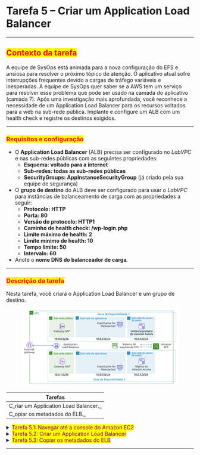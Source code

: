 # Tarefa 5 – Criar um Application Load Balancer

***

## <mark style="color:red;">**Contexto da tarefa**</mark>

A equipe de SysOps está animada para a nova configuração do EFS e ansiosa para resolver o próximo tópico de atenção. O aplicativo atual sofre interrupções frequentes devido a cargas de tráfego variáveis e inesperadas. A equipe de SysOps quer saber se a AWS tem um serviço para resolver esse problema que pode ser usado na camada do aplicativo (camada 7). Após uma investigação mais aprofundada, você reconhece a necessidade de um Application Load Balancer para os recursos voltados para a web na sub-rede pública. Implante e configure um ALB com um health check e registre os destinos exigidos.

***

### <mark style="color:red;">**Requisitos e configuração**</mark>

* O **Application Load Balancer** (ALB) precisa ser configurado no _LabVPC_ e nas sub-redes públicas com as seguintes propriedades:
  * **Esquema: voltado para a internet**
  * **Sub-redes: todas as sub-redes públicas**
  * **SecurityGroups: AppInstanceSecurityGroup** (já criado pela sua equipe de segurança)
* O **grupo de destino** do ALB deve ser configurado para usar o _LabVPC_ para instâncias de balanceamento de carga com as propriedades a seguir:
  * **Protocolo: HTTP**
  * **Porta: 80**
  * **Versão do protocolo: HTTP1**
  * **Caminho de health check: /wp-login.php**
  * **Limite máximo de health: 2**
  * **Limite mínimo de health: 10**
  * **Tempo limite: 50**
  * **Intervalo: 60**
* Anote o **nome DNS do balanceador de carga**_._

***

### <mark style="color:red;">**Descrição da tarefa**</mark>

Nesta tarefa, você criará o Application Load Balancer e um grupo de destino.

<figure><img src="../../.gitbook/assets/image (10) (1) (1) (1) (1) (1).png" alt=""><figcaption></figcaption></figure>

| Tarefas                               |
| ------------------------------------- |
| C_riar um Application Load Balancer._ |
| C_opiar os metadados do ELB._         |

<details>

<summary><mark style="color:purple;">Tarefa 5.1: Navegar até a console do Amazon EC2</mark></summary>

1. No **AWS Management Console**, no menu Services (Serviços), selecione **EC2**.

_**Observação**: você também pode pesquisar por EC2 na barra de pesquisa unificada na parte superior da console._

</details>

<details>

<summary><mark style="color:purple;">Tarefa 5.2: Criar um Application Load Balancer</mark></summary>

1. No painel de navegação esquerdo, selecione **Target Groups** (Grupos de destino).
2. Selecione o botão **Create target group** (Criar um grupo de destino).
   * A página **Specify group details** (Especificar os detalhes do grupo) é exibida.
3. Na seção **Basic configuration** (Configuração básica), configure o seguinte:
   * Em **Choose a target type** (Escolher um tipo de destino): selecione _Instances_ (Instâncias)
   * Em **Target group name** (Nome do grupo de destino): _myWPTargetGroup_
   * Em **VPC:** selecione _LabVPC_
   * Na seção **health checks**:
     * No **caminho do health check:** _/wp-login.php_
   * Na seção **Advanced health check settings** (Configurações de health check avançadas):
     * **Limite máximo de health:** 2
     * **Limite mínimo de health:** 10
     * **Tempo limite:** 50
     * **Intervalo:** 60
   * As configurações restantes na página podem ficar com os valores-padrão
4. Selecione o botão **Next** (Próximo).&#x20;
   * A página **Register targets** (Registrar destinos) é exibida.
   * Não há mais destinos a serem registrados no momento.
5. Selecione o botão **Create target group** (Criar um grupo de destino).
   * A seguinte mensagem é exibida:
   * **Successfully created target group: myWPTargetGroup** (O grupo de destino myWPTargetGroup foi criado com êxito)
6. No painel de navegação à esquerda, selecione **Load Balancers** (Balanceadores de carga).&#x20;
7. &#x20;Selecione o botão **CreateLoad Balancers** (Criar balanceadores de carga).
8. Selecione o botão **Create** (Criar) na seção **Application Load Balancer**.&#x20;
   * A página **Create Application Load Balancer** (Criar Application Load Balancer) é exibida.
9. Na seção **Basic Configuration** (Configuração básica), configure o seguinte:
   * Em **Load balancer name** (Nome do balanceador de carga): Insira _myWPAppALB_
10. Na seção **Network mapping** (Mapeamento de rede), configure o seguinte:
    * **VPC:** Selecione _LabVPC_
    * **Mapeamentos:**
      * Selecione a **caixa de seleção** na primeira Zona de Disponibilidade listada e selecione _PublicSubnet1_ na lista Subnet (Sub-rede).
      * Selecione a **caixa de seleção** da segunda Zona de Disponibilidade listada e selecione _PublicSubnet2_ na lista Subnet (Sub-rede).&#x20;
11. Na seção **Security groups**, configure o seguinte:
    * Remova o security group _padrão_.
    * Selecione _AppInstanceSecurityGroup_ no menu suspenso.
12. Na seção Listeners and routing (Ouvintes e roteamento), configure o seguinte:
    * Para **Listener HTTP:80:** (Ouvinte HTTP:80) Selecione _myWPTargetGroup_ na lista suspensa de ação-padrão.
13. Selecione o botão **Create load balancer** (Criar balanceador de carga).&#x20;
14. A seguinte mensagem é exibida:
    * **Successfully created load balancer: myWPAppALB** (O balanceador de carga myWPAppALB foi criado com êxito)
15. Selecione o botão **View load balancers** (Ver balanceadores de carga).

O estado do balanceador de carga é alterado para _Active_ (Ativo) quando fica pronto.

</details>

<details>

<summary><mark style="color:purple;">Tarefa 5.3: Copiar os metadados do ELB</mark></summary>

1. Selecione **myWPAppALB**.
2. Selecione a guia **Description** (Descrição).
3. Copie o **nome DNS** no seu bloco de notas.

</details>

***
